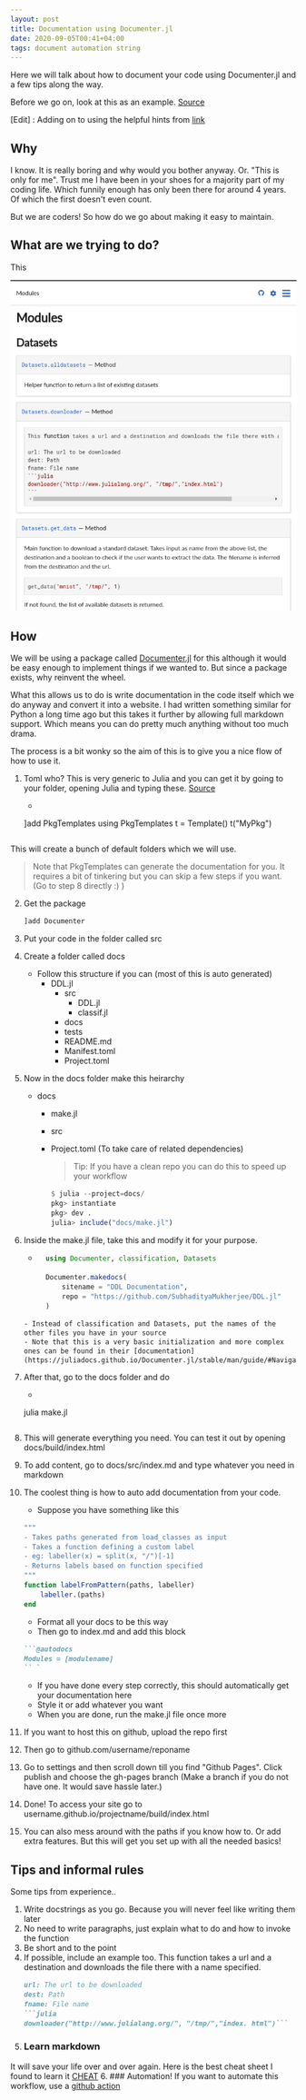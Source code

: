 ```yaml
---
layout: post
title: Documentation using Documenter.jl
date: 2020-09-05T00:41+04:00
tags: document automation string
---
```


Here we will talk about how to document your code using Documenter.jl and a few tips along the way.

Before we go on, look at this as an example. [Source](https://subhadityamukherjee.github.io/DDL.jl/build/index.html)

[Edit] : Adding on to using the helpful hints from [link](https://discourse.julialang.org/t/step-by-step-documentation-tutorial/46093/4)

## Why

I know. It is really boring and why would you bother anyway. Or. "This is only for me". Trust me I have been in your shoes for a majority part of my coding life. Which funnily enough has only been there for around 4 years. Of which the first doesn't even count.

But we are coders! So how do we go about making it easy to maintain.

## What are we trying to do?

This

![img](/img/docu.png)

## How 

We will be using a package called [Documenter.jl](https://juliadocs.github.io/Documenter.jl/stable/man/guide/#Navigation) for this although it would be easy enough to implement things if we wanted to. But since a package exists, why reinvent the wheel.

What this allows us to do is write documentation in the code itself which we do anyway and convert it into a website. I had written something similar for Python a long time ago but this takes it further by allowing full markdown support. Which means you can do pretty much anything without too much drama.

The process is a bit wonky so the aim of this is to give you a nice flow of how to use it.

1. Toml who? This is very generic to Julia and you can get it by going to your folder, opening Julia and typing these. [Source](https://invenia.github.io/PkgTemplates.jl/stable/user/)
    - ```jl
    ]add PkgTemplates
    using PkgTemplates
    t = Template()
    t("MyPkg")    
    ```
This will create a bunch of default folders which we will use.
> Note that PkgTemplates can generate the documentation for you. It requires a bit of tinkering but you can skip a few steps if you want. (Go to step 8 directly :) )
2. Get the package
   ```jl
   ]add Documenter
   ```
3. Put your code in the folder called src
4. Create a folder called docs
    - Follow this structure if you can (most of this is auto generated)
      - DDL.jl
        - src
          - DDL.jl
          - classif.jl
        - docs
        - tests
        - README.md
        - Manifest.toml
        - Project.toml
5. Now in the docs folder make this heirarchy
    - docs
      - make.jl
      - src
      - Project.toml (To take care of related dependencies)

        >Tip: If you have a clean repo you can do this to speed up your workflow

        ```jl
        $ julia --project=docs/
        pkg> instantiate
        pkg> dev .
        julia> include("docs/make.jl")
        ```

6. Inside the make.jl file, take this and modify it for your purpose.
    - ```jl
        using Documenter, classification, Datasets

        Documenter.makedocs(
            sitename = "DDL Documentation",
            repo = "https://github.com/SubhadityaMukherjee/DDL.jl"
        )
    ```
    - Instead of classification and Datasets, put the names of the other files you have in your source
    - Note that this is a very basic initialization and more complex ones can be found in their [documentation](https://juliadocs.github.io/Documenter.jl/stable/man/guide/#Navigation)
7. After that, go to the docs folder and do 
    - ```jl
    julia make.jl
    ```
8. This will generate everything you need. You can test it out by opening docs/build/index.html
9. To add content, go to docs/src/index.md and type whatever you need in markdown
10. The coolest thing is how to auto add documentation from your code. 
    - Suppose you have something like this 
    ```jl
    """
    - Takes paths generated from load_classes as input
    - Takes a function defining a custom label
    - eg: labeller(x) = split(x, "/")[-1]
    - Returns labels based on function specified
    """
    function labelFromPattern(paths, labeller)
        labeller.(paths)
    end
    ``` 
    - Format all your docs to be this way
    - Then go to index.md and add this block
    ```md
    ```@autodocs
    Modules = [modulename]
    `` ` 
    ```
    - If you have done every step correctly, this should automatically get your documentation here
    - Style it or add whatever you want
    - When you are done, run the make.jl file once more
11. If you want to host this on github, upload the repo first
12. Then go to github.com/username/reponame
13. Go to settings and then scroll down till you find "Github Pages". Click publish and choose the gh-pages branch (Make a branch if you do not have one. It would save hassle later.) 
14. Done! To access your site go to username.github.io/projectname/build/index.html
15. You can also mess around with the paths if you know how to. Or add extra features. But this will get you set up with all the needed basics!

## Tips and informal rules

Some tips from experience..

1. Write docstrings as you go. Because you will never feel like writing them later
2. No need to write paragraphs, just explain what to do and how to invoke the function
3. Be short and to the point
4. If possible, include an example too. 
    This function takes a url and a destination and downloads the file there with a name specified.
    ```md
    url: The url to be downloaded
    dest: Path
    fname: File name
    ```julia
    downloader("http://www.julialang.org/", "/tmp/","index. html")```
    ```
5. ### Learn markdown
It will save your life over and over again.
Here is the best cheat sheet I found to learn it [CHEAT](https://github.com/adam-p/markdown-here/wiki/Markdown-Cheatsheet)
6. ### Automation!
If you want to automate this workflow, use a [github action](https://discourse.julialang.org/t/step-by-step-documentation-tutorial/46093/4)
